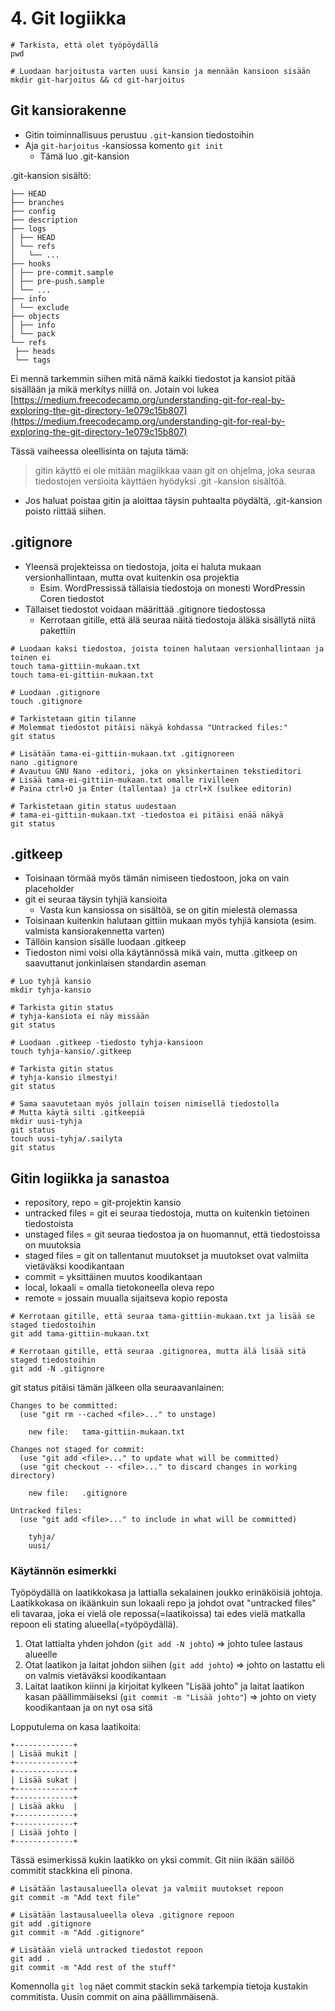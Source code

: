 # 4. Git logiikka

```
# Tarkista, että olet työpöydällä
pwd

# Luodaan harjoitusta varten uusi kansio ja mennään kansioon sisään
mkdir git-harjoitus && cd git-harjoitus
```

## Git kansiorakenne
* Gitin toiminnallisuus perustuu `.git`-kansion tiedostoihin
* Aja `git-harjoitus` -kansiossa komento `git init`
  * Tämä luo .git-kansion

.git-kansion sisältö:
```
├── HEAD
├── branches
├── config
├── description
├── logs
│ ├── HEAD
│ └── refs
│   └── ...
├── hooks
│ ├── pre-commit.sample
│ ├── pre-push.sample
│ └── ...
├── info
│ └── exclude
├── objects
│ ├── info
│ └── pack
└── refs
 ├── heads
 └── tags
```
Ei mennä tarkemmin siihen mitä nämä kaikki tiedostot ja kansiot pitää sisällään ja mikä merkitys niillä on.
Jotain voi lukea [https://medium.freecodecamp.org/understanding-git-for-real-by-exploring-the-git-directory-1e079c15b807](https://medium.freecodecamp.org/understanding-git-for-real-by-exploring-the-git-directory-1e079c15b807)

Tässä vaiheessa oleellisinta on tajuta tämä:
> gitin käyttö ei ole mitään magiikkaa vaan git on ohjelma, joka seuraa tiedostojen versioita käyttäen hyödyksi .git -kansion sisältöä.

* Jos haluat poistaa gitin ja aloittaa täysin puhtaalta pöydältä, .git-kansion poisto riittää siihen.

## .gitignore
* Yleensä projekteissa on tiedostoja, joita ei haluta mukaan versionhallintaan, mutta ovat kuitenkin osa projektia
  * Esim. WordPressissä tällaisia tiedostoja on monesti WordPressin Coren tiedostot
* Tällaiset tiedostot voidaan määrittää .gitignore tiedostossa
  * Kerrotaan gitille, että älä seuraa näitä tiedostoja äläkä sisällytä niitä pakettiin
```
# Luodaan kaksi tiedostoa, joista toinen halutaan versionhallintaan ja toinen ei
touch tama-gittiin-mukaan.txt
touch tama-ei-gittiin-mukaan.txt

# Luodaan .gitignore
touch .gitignore

# Tarkistetaan gitin tilanne
# Molemmat tiedostot pitäisi näkyä kohdassa "Untracked files:"
git status

# Lisätään tama-ei-gittiin-mukaan.txt .gitignoreen
nano .gitignore
# Avautuu GNU Nano -editori, joka on yksinkertainen tekstieditori
# Lisää tama-ei-gittiin-mukaan.txt omalle rivilleen
# Paina ctrl+O ja Enter (tallentaa) ja ctrl+X (sulkee editorin)

# Tarkistetaan gitin status uudestaan
# tama-ei-gittiin-mukaan.txt -tiedostoa ei pitäisi enää näkyä
git status
```

## .gitkeep
* Toisinaan törmää myös tämän nimiseen tiedostoon, joka on vain placeholder
* git ei seuraa täysin tyhjiä kansioita
  * Vasta kun kansiossa on sisältöä, se on gitin mielestä olemassa
* Toisinaan kuitenkin halutaan gittiin mukaan myös tyhjiä kansiota (esim. valmista kansiorakennetta varten)
* Tällöin kansion sisälle luodaan .gitkeep
* Tiedoston nimi voisi olla käytännössä mikä vain, mutta .gitkeep on saavuttanut jonkinlaisen standardin aseman

```
# Luo tyhjä kansio
mkdir tyhja-kansio

# Tarkista gitin status
# tyhja-kansiota ei näy missään
git status

# Luodaan .gitkeep -tiedosto tyhja-kansioon
touch tyhja-kansio/.gitkeep

# Tarkista gitin status
# tyhja-kansio ilmestyi!
git status

# Sama saavutetaan myös jollain toisen nimisellä tiedostolla
# Mutta käytä silti .gitkeepiä
mkdir uusi-tyhja
git status
touch uusi-tyhja/.sailyta
git status
```

## Gitin logiikka ja sanastoa
* repository, repo = git-projektin kansio
* untracked files = git ei seuraa tiedostoja, mutta on kuitenkin tietoinen tiedostoista
* unstaged files = git seuraa tiedostoa ja on huomannut, että tiedostoissa on muutoksia
* staged files = git on tallentanut muutokset ja muutokset ovat valmiita vietäväksi koodikantaan
* commit = yksittäinen muutos koodikantaan
* local, lokaali = omalla tietokoneella oleva repo
* remote = jossain muualla sijaitseva kopio reposta

```
# Kerrotaan gitille, että seuraa tama-gittiin-mukaan.txt ja lisää se staged tiedostoihin
git add tama-gittiin-mukaan.txt

# Kerrotaan gitille, että seuraa .gitignorea, mutta älä lisää sitä staged tiedostoihin
git add -N .gitignore
```

git status pitäisi tämän jälkeen olla seuraavanlainen:
```
Changes to be committed:
  (use "git rm --cached <file>..." to unstage)

	new file:   tama-gittiin-mukaan.txt

Changes not staged for commit:
  (use "git add <file>..." to update what will be committed)
  (use "git checkout -- <file>..." to discard changes in working directory)

	new file:   .gitignore

Untracked files:
  (use "git add <file>..." to include in what will be committed)

	tyhja/
	uusi/
```
### Käytännön esimerkki
Työpöydällä on laatikkokasa ja lattialla sekalainen joukko erinäköisiä johtoja. Laatikkokasa on ikäänkuin sun lokaali repo ja johdot ovat "untracked files" eli tavaraa, joka ei vielä ole repossa(=laatikoissa) tai edes vielä matkalla repoon eli stating alueella(=työpöydällä).
1. Otat lattialta yhden johdon (`git add -N johto`) => johto tulee lastaus alueelle
2. Otat laatikon ja laitat johdon siihen (`git add johto`) => johto on lastattu eli on valmis vietäväksi koodikantaan
3. Laitat laatikon kiinni ja kirjoitat kylkeen "Lisää johto" ja laitat laatikon kasan päällimmäiseksi (`git commit -m "Lisää johto"`) => johto on viety koodikantaan ja on nyt osa sitä

Lopputulema on kasa laatikoita:
```
+-------------+
| Lisää mukit |
+-------------+
+-------------+
| Lisää sukat |
+-------------+
+-------------+
| Lisää akku  |
+-------------+
+-------------+
| Lisää johto |
+-------------+
```
Tässä esimerkissä kukin laatikko on yksi commit. Git niin ikään säilöö commitit stackkina eli pinona.

```
# Lisätään lastausalueella olevat ja valmiit muutokset repoon
git commit -m "Add text file"

# Lisätään lastausalueella oleva .gitignore repoon
git add .gitignore
git commit -m "Add .gitignore"

# Lisätään vielä untracked tiedostot repoon
git add .
git commit -m "Add rest of the stuff"
```

Komennolla `git log` näet commit stackin sekä tarkempia tietoja kustakin commitista. Uusin commit on aina päällimmäisenä.
